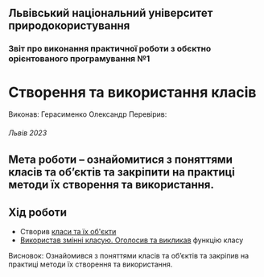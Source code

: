 ## Львівський національний університет природокористування 
### Звіт про виконання практичної роботи з обєктно орієнтованого програмування №1
# Створення та використання класів
Виконав: Герасименко Олександр
Перевірив:  
###### Львів 2023
## Мета роботи – ознайомитися з поняттями класів та об’єктів та закріпити на практиці методи їх створення та використання.

## Хід роботи

- Створив [класи та їх об'єкти](classes.py)
- [Використав змінні класую. Оголосив та викликав](classes'%20value.py) функцію класу

Висновок:  Oзнайомився з поняттями класів та об’єктів та закріпив
на практиці методи їх створення та використання.
